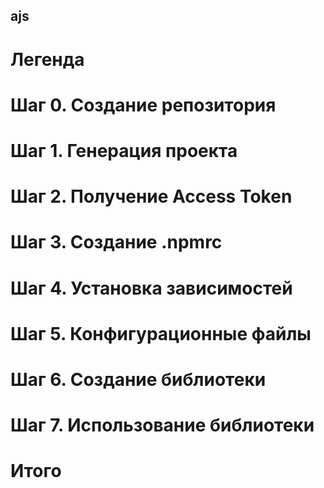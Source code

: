 ## ajs
# Легенда
# Шаг 0. Создание репозитория
# Шаг 1. Генерация проекта
# Шаг 2. Получение Access Token
# Шаг 3. Создание .npmrc
# Шаг 4. Установка зависимостей
# Шаг 5. Конфигурационные файлы
# Шаг 6. Создание библиотеки
# Шаг 7. Использование библиотеки
# Итого

